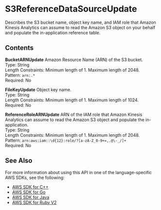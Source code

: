 # S3ReferenceDataSourceUpdate<a name="API_S3ReferenceDataSourceUpdate"></a>

Describes the S3 bucket name, object key name, and IAM role that Amazon Kinesis Analytics can assume to read the Amazon S3 object on your behalf and populate the in\-application reference table\.

## Contents<a name="API_S3ReferenceDataSourceUpdate_Contents"></a>

 **BucketARNUpdate**   <a name="analytics-Type-S3ReferenceDataSourceUpdate-BucketARNUpdate"></a>
Amazon Resource Name \(ARN\) of the S3 bucket\.  
Type: String  
Length Constraints: Minimum length of 1\. Maximum length of 2048\.  
Pattern: `arn:.*`   
Required: No

 **FileKeyUpdate**   <a name="analytics-Type-S3ReferenceDataSourceUpdate-FileKeyUpdate"></a>
Object key name\.  
Type: String  
Length Constraints: Minimum length of 1\. Maximum length of 1024\.  
Required: No

 **ReferenceRoleARNUpdate**   <a name="analytics-Type-S3ReferenceDataSourceUpdate-ReferenceRoleARNUpdate"></a>
ARN of the IAM role that Amazon Kinesis Analytics can assume to read the Amazon S3 object and populate the in\-application\.  
Type: String  
Length Constraints: Minimum length of 1\. Maximum length of 2048\.  
Pattern: `arn:aws:iam::\d{12}:role/?[a-zA-Z_0-9+=,.@\-_/]+`   
Required: No

## See Also<a name="API_S3ReferenceDataSourceUpdate_SeeAlso"></a>

For more information about using this API in one of the language\-specific AWS SDKs, see the following:
+  [AWS SDK for C\+\+](http://docs.aws.amazon.com/goto/SdkForCpp/kinesisanalytics-2015-08-14/S3ReferenceDataSourceUpdate) 
+  [AWS SDK for Go](http://docs.aws.amazon.com/goto/SdkForGoV1/kinesisanalytics-2015-08-14/S3ReferenceDataSourceUpdate) 
+  [AWS SDK for Java](http://docs.aws.amazon.com/goto/SdkForJava/kinesisanalytics-2015-08-14/S3ReferenceDataSourceUpdate) 
+  [AWS SDK for Ruby V2](http://docs.aws.amazon.com/goto/SdkForRubyV2/kinesisanalytics-2015-08-14/S3ReferenceDataSourceUpdate) 